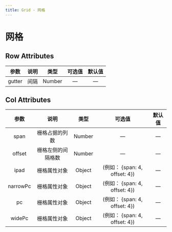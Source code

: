 ```yaml
---
title: Grid - 网格
---
```

# 网格

<ClientOnly>
  <grid-demo-1></grid-demo-1>
  <grid-demo-2></grid-demo-2>
  <grid-demo-3></grid-demo-3>
</ClientOnly>


## Row Attributes

|  参数  | 说明 |  类型  | 可选值 | 默认值 |
| :----: | :--: | :----: | :----: | :----: |
| gutter | 间隔 | Number |   —    |   —    |

## Col Attributes

|   参数   |        说明        |  类型  |            可选值             | 默认值 |
| :------: | :----------------: | :----: | :---------------------------: | :----: |
|   span   |   栅格占据的列数   | Number |               —               |   —    |
|  offset  | 栅格左侧的间隔格数 | Number |               —               |   —    |
|   ipad   |    栅格属性对象    | Object | (例如： {span: 4, offset: 4}) |   —    |
| narrowPc |    栅格属性对象    | Object | (例如： {span: 4, offset: 4}) |   —    |
|    pc    |    栅格属性对象    | Object | (例如： {span: 4, offset: 4}) |   —    |
|  widePc  |    栅格属性对象    | Object | (例如： {span: 4, offset: 4}) |   —    |